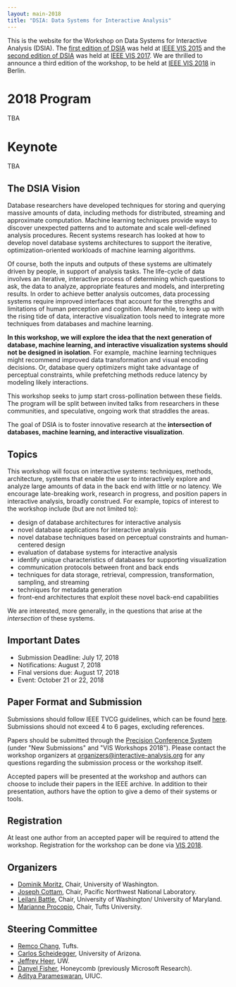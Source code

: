 ```yaml
---
layout: main-2018
title: "DSIA: Data Systems for Interactive Analysis"
---
```


This is the website for the Workshop on Data Systems for
Interactive Analysis (DSIA). The [first edition of DSIA](/year/2015/) was held at
[IEEE VIS 2015](http://ieeevis.org/year/2015/info/vis-welcome/welcome) and the [second edition of DSIA](/year/2017/) was held at
[IEEE VIS 2017](http://ieeevis.org/year/2017/welcome). 
We are thrilled to announce a third edition of the workshop, to be
held at [IEEE VIS 2018](http://ieeevis.org) in Berlin.

# 2018 Program

TBA

# <a name="keynote"></a>Keynote

TBA

## The DSIA Vision

Database researchers have developed techniques for storing and
querying massive amounts of data, including methods for distributed,
streaming and approximate computation. Machine learning techniques
provide ways to discover unexpected patterns and to automate and scale
well-defined analysis procedures. Recent systems research has looked
at how to develop novel database systems architectures to support the
iterative, optimization-oriented workloads of machine learning
algorithms.

Of course, both the inputs and outputs of these systems are ultimately
driven by people, in support of analysis tasks. The life-cycle of data
involves an iterative, interactive process of determining which
questions to ask, the data to analyze, appropriate features and
models, and interpreting results. In order to achieve better analysis
outcomes, data processing systems require improved interfaces that
account for the strengths and limitations of human perception and
cognition. Meanwhile, to keep up with the rising tide of data,
interactive visualization tools need to integrate more techniques from
databases and machine learning.

**In this workshop, we will explore the idea that the next generation of
database, machine learning, and interactive visualization systems
should not be designed in isolation**. For example, machine learning
techniques might recommend improved data transformation and visual
encoding decisions. Or, database query optimizers might take advantage
of perceptual constraints, while prefetching methods reduce latency by
modeling likely interactions.

This workshop seeks to jump start cross-pollination between these
fields. The program will be split between invited talks from
researchers in these communities, and speculative, ongoing work that
straddles the areas. 

The goal of DSIA is to foster innovative research at the
**intersection of databases, machine learning, and interactive
visualization**.

## Topics

This workshop will focus on interactive systems: techniques,
methods, architecture, systems that enable the user to interactively
explore and analyze large amounts of data in the back end with
little or no latency. We encourage late-breaking work,
research in progress, and position papers in interactive analysis,
broadly construed. For example, topics of interest to the workshop include (but are not limited to):

* design of database architectures for interactive analysis
* novel database applications for interactive analysis
* novel database techniques based on perceptual constraints and
  human-centered design
* evaluation of database systems for interactive analysis
* identify unique characteristics of databases for supporting visualization
* communication protocols between front and back ends
* techniques for data storage, retrieval, compression, transformation,
  sampling, and streaming
* techniques for metadata generation
* front-end architectures that exploit these novel back-end capabilities

We are interested, more generally, in the questions that arise at the
*intersection* of these systems. 

## Important Dates

* Submission Deadline: July 17, 2018
* Notifications: August 7, 2018
* Final versions due: August 17, 2018 
* Event: October 21 or 22, 2018

## Paper Format and Submission

Submissions should follow IEEE TVCG guidelines, which can be found
[here](http://junctionpublishing.org/vgtc/Tasks/camera_tvcg.html). 
Submissions should not exceed 4 to 6 pages, excluding references.

Papers should be submitted through the
[Precision Conference System](https://new.precisionconference.com/)
(under "New Submissions" and "VIS Workshops 2018").
Please contact the workshop organizers at
[organizers@interactive-analysis.org](mailto:organizers@interactive-analysis.org)
for any questions regarding the submission process or the workshop itself.

Accepted papers will be presented at the workshop and authors can
choose to include their papers in the IEEE archive. In addition to
their presentation, authors have the option to give a demo of their
systems or tools.

## Registration 

At least one author from an accepted paper will be required to attend the workshop. Registration for the workshop can be done via [VIS 2018](http://ieeevis.org/).

## Organizers

* [Dominik Moritz](https://homes.cs.washington.edu/~domoritz/), Chair, University of Washington.
* [Joseph Cottam](https://www.pnnl.gov/science/staff/staff_info.asp?staff_num=9106), Chair, Pacific Northwest National Laboratory.
* [Leilani Battle](http://cs.umd.edu/~leilani/), Chair, University of Washington/ University of Maryland.
* [Marianne Procopio](https://www.eecs.tufts.edu/~procopio/), Chair, Tufts University.

## Steering Committee

* [Remco Chang](http://www.cs.tufts.edu/~remco/), Tufts.
* [Carlos Scheidegger](https://cscheid.net/), University of Arizona.
* [Jeffrey Heer](https://homes.cs.washington.edu/~jheer/), UW.
* [Danyel Fisher](https://www.microsoft.com/en-us/research/people/danyelf/), Honeycomb (previously Microsoft Research).
* [Aditya Parameswaran](http://data-people.cs.illinois.edu/), UIUC.
